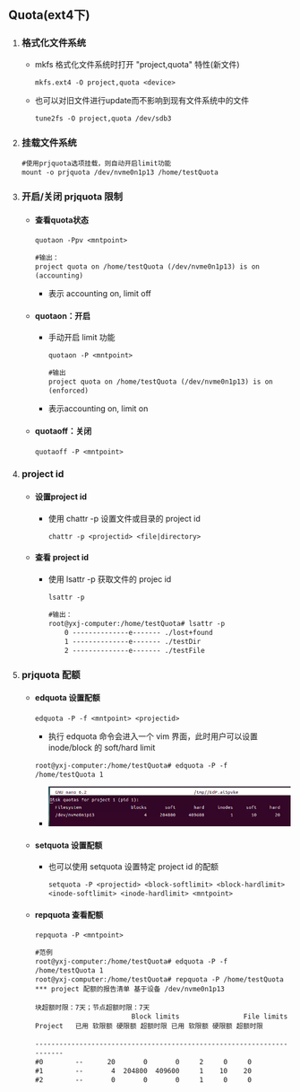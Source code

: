 ## Quota(ext4下)
1. ### 格式化文件系统
    - mkfs 格式化文件系统时打开 "project,quota" 特性(新文件)
        ```
        mkfs.ext4 -O project,quota <device>
        ```
    - 也可以对旧文件进行update而不影响到现有文件系统中的文件
        ```
        tune2fs -O project,quota /dev/sdb3 
        ```
2. ### 挂载文件系统
    ```
    #使用prjquota选项挂载，则自动开启limit功能
    mount -o prjquota /dev/nvme0n1p13 /home/testQuota
    ```
3. ### 开启/关闭 prjquota 限制
   - #### 查看quota状态
        ```
        quotaon -Ppv <mntpoint>
        ``` 
        ```
        #输出：
        project quota on /home/testQuota (/dev/nvme0n1p13) is on (accounting)
        ```
      - 表示 accounting on, limit off
    - #### quotaon：开启 
      - 手动开启 limit 功能
        ```
        quotaon -P <mntpoint>
        ```
        ```
        #输出
        project quota on /home/testQuota (/dev/nvme0n1p13) is on (enforced)
        ```
      - 表示accounting on, limit on
    - #### quotaoff：关闭
        ```
        quotaoff -P <mntpoint>
        ```
4. ### project id
   - #### 设置project id
     - 使用 chattr -p 设置文件或目录的 project id
          ```
          chattr -p <projectid> <file|directory>
          ```
    - #### 查看 project id
      - 使用 lsattr -p 获取文件的 projec id
        ```
        lsattr -p 
        ```
        ```
        #输出：
        root@yxj-computer:/home/testQuota# lsattr -p 
            0 --------------e------- ./lost+found
            1 --------------e------- ./testDir
            2 --------------e------- ./testFile

        ```
5. ### prjquota 配额
   - #### edquota 设置配额
        ```
        edquota -P -f <mntpoint> <projectid>
        ```
        - 执行 edquota 命令会进入一个 vim 界面，此时用户可以设置 inode/block 的 soft/hard limit
        ```
        root@yxj-computer:/home/testQuota# edquota -P -f /home/testQuota 1
        ```
        - ![](../images/2023-05-20-11-05-44.png)
    - #### setquota 设置配额
      - 也可以使用 setquota 设置特定 project id 的配额
        ```
        setquota -P <projectid> <block-softlimit> <block-hardlimit> <inode-softlimit> <inode-hardlimit> <mntpoint>
        ```
    - #### repquota 查看配额
        ```
        repquota -P <mntpoint>
        ```
        ```
        #范例
        root@yxj-computer:/home/testQuota# edquota -P -f /home/testQuota 1
        root@yxj-computer:/home/testQuota# repquota -P /home/testQuota
        *** project 配额的报告清单 基于设备 /dev/nvme0n1p13

        块超额时限：7天；节点超额时限：7天
                                Block limits                File limits
        Project   已用 软限额 硬限额 超额时限 已用 软限额 硬限额 超额时限

        ----------------------------------------------------------------------
        #0        --      20       0       0     2     0     0       
        #1        --       4  204800  409600     1    10    20       
        #2        --       0       0       0     1     0     0     
        ```